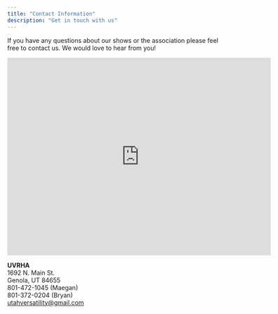 ```yaml
---
title: "Contact Information"
description: "Get in touch with us"
---
```


If you have any questions about our shows or the association please feel free to contact us. We would love to hear from you!

<iframe src="https://www.google.com/maps/embed?pb=!1m18!1m12!1m3!1d3041.5758759083283!2d-111.85679492346697!3d40.33175905850927!2m3!1f0!2f0!3f0!3m2!1i1024!2i768!4f13.1!3m3!1m2!1s0x874d9b1e2d5e3e2d%3A0x4a8b2d8ff5195166!2s1692%20N%20Main%20St%2C%20Genola%2C%20UT%2084655!5e0!3m2!1sen!2sus!4v1717449579000!5m2!1sen!2sus" width="600" height="450" style="border:0;" allowfullscreen="" loading="lazy" referrerpolicy="no-referrer-when-downgrade"></iframe>

**UVRHA**<br />
1692 N. Main St.<br />
Genola, UT 84655<br />
801-472-1045 (Maegan)<br />
801-372-0204 (Bryan)<br />
[utahversatility@gmail.com](mailto:utahversatility@gmail.com)
